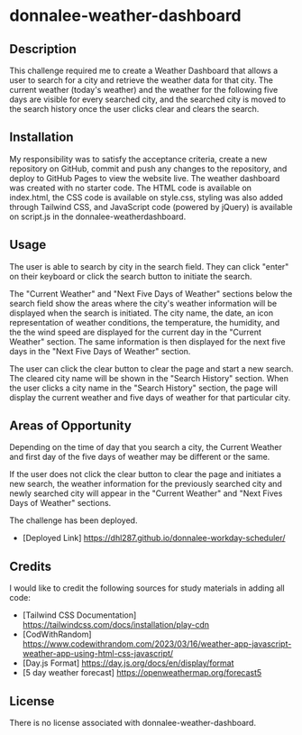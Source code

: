 # donnalee-weather-dashboard

## Description
This challenge required me to create a Weather Dashboard that allows a user to search for a city and retrieve the weather data for that city. The current weather (today's weather) and the weather for the following five days are visible for every searched city, and the searched city is moved to the search history once the user clicks clear and clears the search. 

## Installation
My responsibility was to satisfy the acceptance criteria, create a new repository on GitHub, commit and push any changes to the repository, and deploy to GitHub Pages to view the website live. The weather dashboard was created with no starter code. The HTML code is available on index.html, the CSS code is available on style.css, styling was also added through Tailwind CSS, and JavaScript code (powered by jQuery) is available on script.js in the donnalee-weatherdashboard. 

## Usage
The user is able to search by city in the search field. They can click "enter" on their keyboard or click the search button to initiate the search. 

<!-- search field image -->

The "Current Weather" and "Next Five Days of Weather" sections below the search field show the areas where the city's weather information will be displayed when the search is initiated. The city name, the date, an icon representation of weather conditions, the temperature, the humidity, and the the wind speed are displayed for the current day in the "Current Weather" section. The same information is then displayed for the next five days in the "Next Five Days of Weather" section. 

<!-- current weather and 5-day weather image -->

The user can click the clear button to clear the page and start a new search. The cleared city name will be shown in the "Search History" section. When the user clicks a city name in the "Search History" section, the page will display the current weather and five days of weather for that particular city. 

<!-- search history image -->

## Areas of Opportunity
Depending on the time of day that you search a city, the Current Weather and first day of the five days of weather may be different or the same. 

If the user does not click the clear button to clear the page and initiates a new search, the weather information for the previously searched city and newly searched city will appear in the "Current Weather" and "Next Fives Days of Weather" sections.

<!-- image of two city searches when not clicking clear button -->

The challenge has been deployed. 
* [Deployed Link] https://dhl287.github.io/donnalee-workday-scheduler/ 

## Credits
I would like to credit the following sources for study materials in adding all code: 

* [Tailwind CSS Documentation] https://tailwindcss.com/docs/installation/play-cdn
* [CodWithRandom] https://www.codewithrandom.com/2023/03/16/weather-app-javascript-weather-app-using-html-css-javascript/
* [Day.js Format] https://day.js.org/docs/en/display/format 
* [5 day weather forecast] https://openweathermap.org/forecast5

## License
There is no license associated with donnalee-weather-dashboard.

